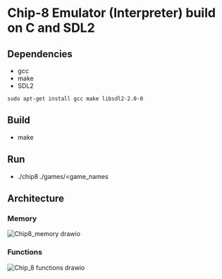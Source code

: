 # Chip-8 Emulator (Interpreter) build on C and SDL2
## Dependencies
* gcc 
* make
* SDL2

```
sudo apt-get install gcc make libsdl2-2.0-0
```

## Build
* make

## Run
* ./chip8 ./games/<game_names

## Architecture
### Memory
![Chip8_memory drawio](https://github.com/user-attachments/assets/2fce2970-a831-4ac3-8bc9-3386a54194b5)


### Functions
![Chip_8 functions drawio](https://github.com/user-attachments/assets/48048c2c-0ca4-40dc-9179-93f1ac5eeb7f)
